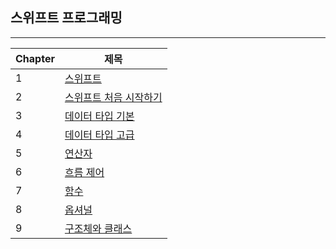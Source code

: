 ## 스위프트 프로그래밍

------



| Chapter | 제목                                                         |
| ------- | ------------------------------------------------------------ |
| 1       | [스위프트](https://github.com/One-Two-Min/WD26-Tech/blob/main/SWIFT/Basic/1%EC%9E%A5%20-%20%EC%8A%A4%EC%9C%84%ED%94%84%ED%8A%B8.md) |
| 2       | [스위프트 처음 시작하기](https://github.com/One-Two-Min/WD26-Tech/blob/main/SWIFT/Basic/2%EC%9E%A5%20-%20%EC%8A%A4%EC%9C%84%ED%94%84%ED%8A%B8%20%EC%B2%98%EC%9D%8C%20%EC%8B%9C%EC%9E%91%ED%95%98%EA%B8%B0.md) |
| 3       | [데이터 타입 기본](https://github.com/One-Two-Min/WD26-Tech/blob/main/SWIFT/Basic/3%EC%9E%A5%20-%20%EB%8D%B0%EC%9D%B4%ED%84%B0%20%ED%83%80%EC%9E%85%20%EA%B8%B0%EB%B3%B8.md) |
| 4       | [데이터 타입 고급](https://github.com/One-Two-Min/WD26-Tech/blob/main/SWIFT/Basic/4%EC%9E%A5%20-%20%EB%8D%B0%EC%9D%B4%ED%84%B0%20%ED%83%80%EC%9E%85%20%EA%B3%A0%EA%B8%89.md) |
| 5       | [연산자](https://github.com/One-Two-Min/WD26-Tech/blob/main/SWIFT/Basic/5%EC%9E%A5%20-%20%EC%97%B0%EC%82%B0%EC%9E%90.md) |
| 6       | [흐름 제어](https://github.com/One-Two-Min/WD26-Tech/blob/main/SWIFT/Basic/6%EC%9E%A5%20-%20%ED%9D%90%EB%A6%84%EC%A0%9C%EC%96%B4.md) |
| 7       | [함수](https://github.com/One-Two-Min/WD26-Tech/blob/main/SWIFT/Basic/7%EC%9E%A5%20-%20%ED%95%A8%EC%88%98.md) |
| 8       | [옵셔널](https://github.com/One-Two-Min/WD26-Tech/blob/main/SWIFT/Basic/8%EC%9E%A5%20-%20%EC%98%B5%EC%85%94%EB%84%90.md) |
| 9       | [구조체와 클래스](https://github.com/One-Two-Min/WD26-Tech/blob/main/SWIFT/Basic/9%EC%9E%A5%20-%20%EA%B5%AC%EC%A1%B0%EC%B2%B4%EC%99%80%20%ED%81%B4%EB%9E%98%EC%8A%A4.md) |

